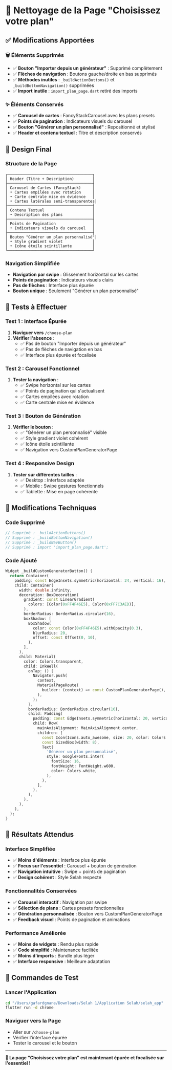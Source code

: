 # 🧹 Nettoyage de la Page "Choisissez votre plan"

## ✅ Modifications Apportées

### **🗑️ Éléments Supprimés**
- ✅ **Bouton "Importer depuis un générateur"** : Supprimé complètement
- ✅ **Flèches de navigation** : Boutons gauche/droite en bas supprimés
- ✅ **Méthodes inutiles** : `_buildActionButtons()` et `_buildBottomNavigation()` supprimées
- ✅ **Import inutile** : `import_plan_page.dart` retiré des imports

### **✨ Éléments Conservés**
- ✅ **Carousel de cartes** : FancyStackCarousel avec les plans presets
- ✅ **Points de pagination** : Indicateurs visuels du carousel
- ✅ **Bouton "Générer un plan personnalisé"** : Repositionné et stylisé
- ✅ **Header et contenu textuel** : Titre et description conservés

## 🎨 Design Final

### **Structure de la Page**
```
┌─────────────────────────────────────┐
│ Header (Titre + Description)        │
├─────────────────────────────────────┤
│ Carousel de Cartes (FancyStack)     │
│ • Cartes empilées avec rotation     │
│ • Carte centrale mise en évidence   │
│ • Cartes latérales semi-transparentes│
├─────────────────────────────────────┤
│ Contenu Textuel                     │
│ • Description des plans             │
├─────────────────────────────────────┤
│ Points de Pagination                │
│ • Indicateurs visuels du carousel   │
├─────────────────────────────────────┤
│ Bouton "Générer un plan personnalisé"│
│ • Style gradient violet             │
│ • Icône étoile scintillante         │
└─────────────────────────────────────┘
```

### **Navigation Simplifiée**
- **Navigation par swipe** : Glissement horizontal sur les cartes
- **Points de pagination** : Indicateurs visuels clairs
- **Pas de flèches** : Interface plus épurée
- **Bouton unique** : Seulement "Générer un plan personnalisé"

## 🧪 Tests à Effectuer

### **Test 1 : Interface Épurée**
1. **Naviguer vers** `/choose-plan`
2. **Vérifier l'absence** :
   - ✅ Pas de bouton "Importer depuis un générateur"
   - ✅ Pas de flèches de navigation en bas
   - ✅ Interface plus épurée et focalisée

### **Test 2 : Carousel Fonctionnel**
1. **Tester la navigation** :
   - ✅ Swipe horizontal sur les cartes
   - ✅ Points de pagination qui s'actualisent
   - ✅ Cartes empilées avec rotation
   - ✅ Carte centrale mise en évidence

### **Test 3 : Bouton de Génération**
1. **Vérifier le bouton** :
   - ✅ "Générer un plan personnalisé" visible
   - ✅ Style gradient violet cohérent
   - ✅ Icône étoile scintillante
   - ✅ Navigation vers CustomPlanGeneratorPage

### **Test 4 : Responsive Design**
1. **Tester sur différentes tailles** :
   - ✅ Desktop : Interface adaptée
   - ✅ Mobile : Swipe gestures fonctionnels
   - ✅ Tablette : Mise en page cohérente

## 🔧 Modifications Techniques

### **Code Supprimé**
```dart
// Supprimé : _buildActionButtons()
// Supprimé : _buildBottomNavigation()
// Supprimé : _buildNavButton()
// Supprimé : import 'import_plan_page.dart';
```

### **Code Ajouté**
```dart
Widget _buildCustomGeneratorButton() {
  return Container(
    padding: const EdgeInsets.symmetric(horizontal: 24, vertical: 16),
    child: Container(
      width: double.infinity,
      decoration: BoxDecoration(
        gradient: const LinearGradient(
          colors: [Color(0xFF4F46E5), Color(0xFF7C3AED)],
        ),
        borderRadius: BorderRadius.circular(16),
        boxShadow: [
          BoxShadow(
            color: const Color(0xFF4F46E5).withOpacity(0.3),
            blurRadius: 20,
            offset: const Offset(0, 10),
          ),
        ],
      ),
      child: Material(
        color: Colors.transparent,
        child: InkWell(
          onTap: () {
            Navigator.push(
              context,
              MaterialPageRoute(
                builder: (context) => const CustomPlanGeneratorPage(),
              ),
            );
          },
          borderRadius: BorderRadius.circular(16),
          child: Padding(
            padding: const EdgeInsets.symmetric(horizontal: 20, vertical: 16),
            child: Row(
              mainAxisAlignment: MainAxisAlignment.center,
              children: [
                const Icon(Icons.auto_awesome, size: 20, color: Colors.white),
                const SizedBox(width: 8),
                Text(
                  'Générer un plan personnalisé',
                  style: GoogleFonts.inter(
                    fontSize: 16,
                    fontWeight: FontWeight.w600,
                    color: Colors.white,
                  ),
                ),
              ],
            ),
          ),
        ),
      ),
    ),
  );
}
```

## 🎯 Résultats Attendus

### **Interface Simplifiée**
- ✅ **Moins d'éléments** : Interface plus épurée
- ✅ **Focus sur l'essentiel** : Carousel + bouton de génération
- ✅ **Navigation intuitive** : Swipe + points de pagination
- ✅ **Design cohérent** : Style Selah respecté

### **Fonctionnalités Conservées**
- ✅ **Carousel interactif** : Navigation par swipe
- ✅ **Sélection de plans** : Cartes presets fonctionnelles
- ✅ **Génération personnalisée** : Bouton vers CustomPlanGeneratorPage
- ✅ **Feedback visuel** : Points de pagination et animations

### **Performance Améliorée**
- ✅ **Moins de widgets** : Rendu plus rapide
- ✅ **Code simplifié** : Maintenance facilitée
- ✅ **Moins d'imports** : Bundle plus léger
- ✅ **Interface responsive** : Meilleure adaptation

## 🚀 Commandes de Test

### **Lancer l'Application**
```bash
cd "/Users/gafardgnane/Downloads/Selah 1/Application Selah/selah_app"
flutter run -d chrome
```

### **Naviguer vers la Page**
- Aller sur `/choose-plan`
- Vérifier l'interface épurée
- Tester le carousel et le bouton

---

**🧹 La page "Choisissez votre plan" est maintenant épurée et focalisée sur l'essentiel !**
